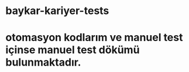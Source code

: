 # baykar-kariyer-tests
# otomasyon kodlarım ve manuel test içinse manuel test dökümü bulunmaktadır.
